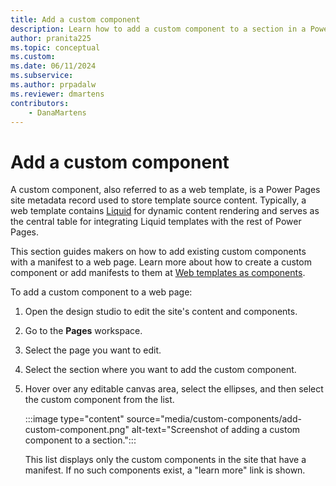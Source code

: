 ```yaml
---
title: Add a custom component
description: Learn how to add a custom component to a section in a Power Pages site.
author: pranita225
ms.topic: conceptual
ms.custom: 
ms.date: 06/11/2024
ms.subservice:
ms.author: prpadalw
ms.reviewer: dmartens
contributors:
    - DanaMartens
---
```


# Add a custom component

A custom component, also referred to as a web template, is a Power Pages site metadata record used to store template source content. Typically, a web template contains [Liquid](../configure/liquid-overview.md) for dynamic content rendering and serves as the central table for integrating Liquid templates with the rest of Power Pages.

This section guides makers on how to add existing custom components with a manifest to a web page. Learn more about how to create a custom component or add manifests to them at [Web templates as components](../configure/web-templates-as-components.md).

To add a custom component to a web page:

1. Open the design studio to edit the site's content and components.
2. Go to the **Pages** workspace.
3. Select the page you want to edit.
4. Select the section where you want to add the custom component.
5. Hover over any editable canvas area, select the ellipses, and then select the custom component from the list.

    :::image type="content" source="media/custom-components/add-custom-component.png" alt-text="Screenshot of adding a custom component to a section.":::

    This list displays only the custom components in the site that have a manifest. If no such components exist, a "learn more" link is shown.
